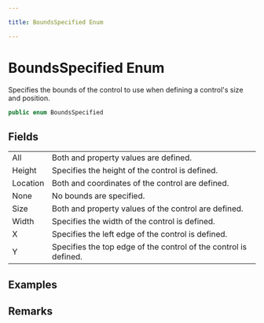 ```yaml
---

title: BoundsSpecified Enum

---
```


# BoundsSpecified Enum

Specifies the bounds of the control to use when defining a control's size
             and position.

```csharp
public enum BoundsSpecified 
```

## Fields

<table>
<tr><td>All</td><td>Both  and 
             property values are defined.</td></tr>
<tr><td>Height</td><td>Specifies the height of the control is defined.</td></tr>
<tr><td>Location</td><td>Both  and  coordinates of the
             control are defined.</td></tr>
<tr><td>None</td><td>No bounds are specified.</td></tr>
<tr><td>Size</td><td>Both  and 
             property values of the control are defined.</td></tr>
<tr><td>Width</td><td>Specifies the width of the control is defined.</td></tr>
<tr><td>X</td><td>Specifies the left edge of the control is defined.</td></tr>
<tr><td>Y</td><td>Specifies the top edge of the control of the control is defined.</td></tr>
</table>

<!-- Only change content below this line, anything above this line will be lost when regenerated. -->

## Examples

## Remarks

